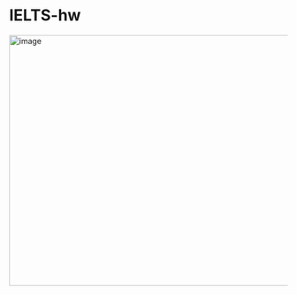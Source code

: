 # IELTS-hw

<img width="1052" height="454" alt="image" src="https://github.com/user-attachments/assets/84f234f6-150a-44cb-bb0f-a0fcf531767c" />
